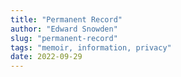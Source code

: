 ```yaml
---
title: "Permanent Record"
author: "Edward Snowden"
slug: "permanent-record"
tags: "memoir, information, privacy"
date: 2022-09-29
---
```

